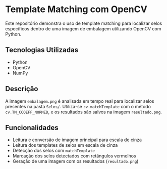 # Template Matching com OpenCV

Este repositório demonstra o uso de template matching para localizar selos específicos dentro de uma imagem de embalagem utilizando OpenCV com Python.

## Tecnologias Utilizadas
- Python
- OpenCV
- NumPy

## Descrição

A imagem `embalagem.png` é analisada em tempo real para localizar selos presentes na pasta `Selos/`. Utiliza-se `cv.matchTemplate` com o método `cv.TM_CCOEFF_NORMED`, e os resultados são salvos na imagem `resultado.png`.

## Funcionalidades

- Leitura e conversão de imagem principal para escala de cinza
- Leitura dos templates de selos em escala de cinza
- Detecção dos selos com `matchTemplate`
- Marcação dos selos detectados com retângulos vermelhos
- Geração de uma imagem com os resultados (`resultado.png`)

